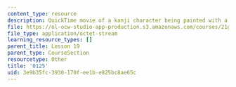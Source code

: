 ```yaml
---
content_type: resource
description: QuickTime movie of a kanji character being painted with a brush.
file: https://ol-ocw-studio-app-production.s3.amazonaws.com/courses/21g-504-japanese-iv-spring-2009/3e9b35fc3930170fee1be825bc8ae65c_0125.mov
file_type: application/octet-stream
learning_resource_types: []
parent_title: Lesson 19
parent_type: CourseSection
resourcetype: Other
title: '0125'
uid: 3e9b35fc-3930-170f-ee1b-e825bc8ae65c
---
```

